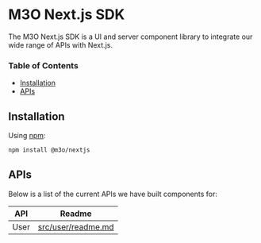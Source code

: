 # M3O Next.js SDK

The M3O Next.js SDK is a UI and server component library to integrate our wide range of APIs with Next.js.

### Table of Contents

- [Installation](#installation)
- [APIs](#apis)

## Installation

Using [npm](https://npmjs.org):

```sh
npm install @m3o/nextjs
```

## APIs

Below is a list of the current APIs we have built components for:

| API  | Readme                                   |
| ---- | ---------------------------------------- |
| User | [src/user/readme.md](src/user/readme.md) |
